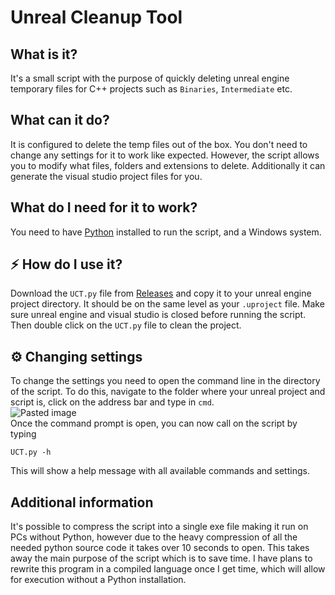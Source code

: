 # Unreal Cleanup Tool

## What is it?
It's a small script with the purpose of quickly deleting unreal engine temporary files for C++ projects such as `Binaries`, `Intermediate` etc.

## What can it do?
It is configured to delete the temp files out of the box. You don't need to change any settings for it to work like expected.
However, the script allows you to modify what files, folders and extensions to delete. Additionally it can generate the visual studio project files for you.

## What do I need for it to work?
You need to have [Python](https://www.python.org/downloads/) installed to run the script, and a Windows system.

## :zap: How do I use it? 
Download the `UCT.py` file from [Releases](https://github.com/henriksen-marcus/Unreal-Cleanup-Tool/releases) and copy it to your unreal engine project directory. It should be on the same level as your `.uproject` file. Make sure unreal engine and visual studio is closed before running the script. Then double click on the `UCT.py` file to clean the project.

## ⚙️ Changing settings 
To change the settings you need to open the command line in the directory of the script.
To do this, navigate to the folder where your unreal project and script is, click on the address bar and type in `cmd`. <br>
![Pasted image](https://github.com/henriksen-marcus/Unreal-Cleanup-Tool/assets/89453098/4f2ae872-aafa-4bd3-94ea-cf5fcec8818d) <br>
Once the command prompt is open, you can now call on the script by typing
```
UCT.py -h
```
This will show a help message with all available commands and settings.

## Additional information
It's possible to compress the script into a single exe file making it run on PCs without Python, however due to the heavy compression of all the needed python source code it takes over 10 seconds to open. This takes away the main purpose of the script which is to save time.
I have plans to rewrite this program in a compiled language once I get time, which will allow for execution without a Python installation.
